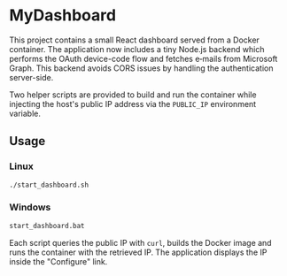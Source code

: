 # MyDashboard

This project contains a small React dashboard served from a Docker container.
The application now includes a tiny Node.js backend which performs the OAuth
device-code flow and fetches e‑mails from Microsoft Graph. This backend avoids
CORS issues by handling the authentication server-side.

Two helper scripts are provided to build and run the container while injecting
the host's public IP address via the `PUBLIC_IP` environment variable.

## Usage

### Linux

```sh
./start_dashboard.sh
```

### Windows

```bat
start_dashboard.bat
```

Each script queries the public IP with `curl`, builds the Docker image and runs
the container with the retrieved IP. The application displays the IP inside the
"Configure" link.


